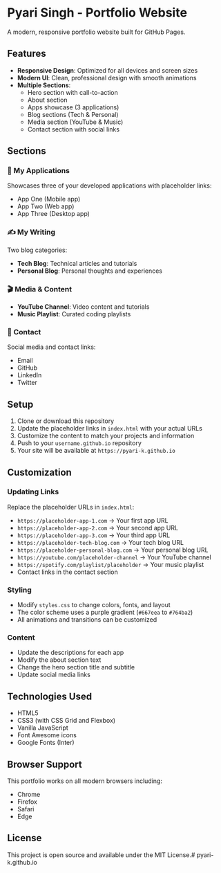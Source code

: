 # Pyari Singh - Portfolio Website

A modern, responsive portfolio website built for GitHub Pages.

## Features

- **Responsive Design**: Optimized for all devices and screen sizes
- **Modern UI**: Clean, professional design with smooth animations
- **Multiple Sections**:
  - Hero section with call-to-action
  - About section
  - Apps showcase (3 applications)
  - Blog sections (Tech & Personal)
  - Media section (YouTube & Music)
  - Contact section with social links

## Sections

### 📱 My Applications
Showcases three of your developed applications with placeholder links:
- App One (Mobile app)
- App Two (Web app)
- App Three (Desktop app)

### ✍️ My Writing  
Two blog categories:
- **Tech Blog**: Technical articles and tutorials
- **Personal Blog**: Personal thoughts and experiences

### 🎬 Media & Content
- **YouTube Channel**: Video content and tutorials
- **Music Playlist**: Curated coding playlists

### 📧 Contact
Social media and contact links:
- Email
- GitHub
- LinkedIn
- Twitter

## Setup

1. Clone or download this repository
2. Update the placeholder links in `index.html` with your actual URLs
3. Customize the content to match your projects and information
4. Push to your `username.github.io` repository
5. Your site will be available at `https://pyari-k.github.io`

## Customization

### Updating Links
Replace the placeholder URLs in `index.html`:
- `https://placeholder-app-1.com` → Your first app URL
- `https://placeholder-app-2.com` → Your second app URL
- `https://placeholder-app-3.com` → Your third app URL
- `https://placeholder-tech-blog.com` → Your tech blog URL
- `https://placeholder-personal-blog.com` → Your personal blog URL
- `https://youtube.com/placeholder-channel` → Your YouTube channel
- `https://spotify.com/playlist/placeholder` → Your music playlist
- Contact links in the contact section

### Styling
- Modify `styles.css` to change colors, fonts, and layout
- The color scheme uses a purple gradient (`#667eea` to `#764ba2`)
- All animations and transitions can be customized

### Content
- Update the descriptions for each app
- Modify the about section text
- Change the hero section title and subtitle
- Update social media links

## Technologies Used

- HTML5
- CSS3 (with CSS Grid and Flexbox)
- Vanilla JavaScript
- Font Awesome icons
- Google Fonts (Inter)

## Browser Support

This portfolio works on all modern browsers including:
- Chrome
- Firefox
- Safari
- Edge

## License

This project is open source and available under the MIT License.# pyari-k.github.io
